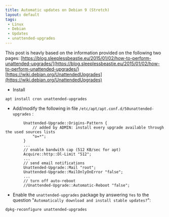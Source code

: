 ```yaml
---
title: Automatic updates on Debian 9 (Stretch)
layout: default
tags:
 - Linux
 - Debian
 - Updates
 - unattended-upgrades
---
```


This post is heavly based on the information provided on the following two pages:
[https://blog.sleeplessbeastie.eu/2015/01/02/how-to-perform-unattended-upgrades/](https://blog.sleeplessbeastie.eu/2015/01/02/how-to-perform-unattended-upgrades/)
[https://wiki.debian.org/UnattendedUpgrades](https://wiki.debian.org/UnattendedUpgrades)


* Install
```shell
apt install cron unattended-upgrades
```

* Add/modify the following in file `/etc/apt/apt.conf.d/50unattended-upgrades` :
```config
        Unattended-Upgrade::Origins-Pattern {
            // added by ADMIN: install every upgrade available through the used sources lists
            "o=*";
        }
        ...
        // enable bandwith cap (512 KB/sec for apt)
        Acquire::http::Dl-Limit "512";
        ...
        // send email notifications
        Unattended-Upgrade::Mail "root";
        Unattended-Upgrade::MailOnlyOnError "false";
        ...
        // turn off auto-reboot
        //Unattended-Upgrade::Automatic-Reboot "false";
```

* Enable the `unattended-upgrades` package by answering `Yes` to the question "`Automatically download and install stable updates?`":
```shell
dpkg-reconfigure unattended-upgrades
```
